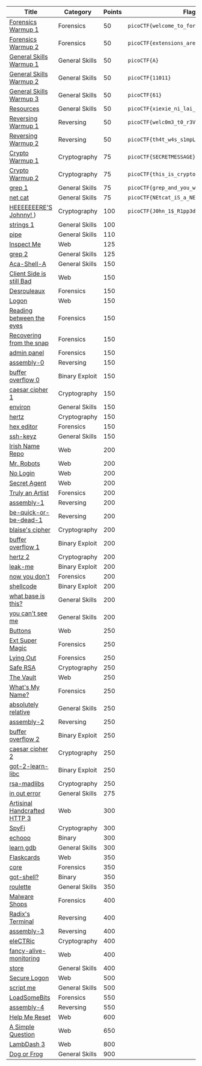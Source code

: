 Title                                                                       	| Category         | Points | Flag
-------------------------------------------------------------------------------	| ---------------- | ------ | ------------------------------
[Forensics Warmup 1          ](./Forensics/01-warmup_1-50/solution.md)      	| Forensics        | 50     | `picoCTF{welcome_to_forensics}`
[Forensics Warmup 2          ](./Forensics/02-warmup_2-50/solution.md)      	| Forensics        | 50     | `picoCTF{extensions_are_a_lie}`
[General Skills Warmup 1     ](./General/01-warmup_1-50/solution.md)        	| General Skills   | 50     | `picoCTF{A}`
[General Skills Warmup 2     ](./General/02-warmup_2-50/solution.md)        	| General Skills   | 50     | `picoCTF{11011}`
[General Skills Warmup 3     ](./General/03-warmup_3-50/solution.md)        	| General Skills   | 50     | `picoCTF{61}`
[Resources                   ](./General/04-resources-50/solution.md)       	| General Skills   | 50     | `picoCTF{xiexie_ni_lai_zheli}`
[Reversing Warmup 1          ](./Reversing/01-warmup_1-50/solution.md)      	| Reversing        | 50     | `picoCTF{welc0m3_t0_r3VeRs1nG}`
[Reversing Warmup 2          ](./Reversing/02-warmup_2-50/solution.md)      	| Reversing        | 50     | `picoCTF{th4t_w4s_s1mpL3}`
[Crypto Warmup 1             ](./Crypto/01-warmup_1-75/solution.md)         	| Cryptography     | 75     | `picoCTF{SECRETMESSAGE}`
[Crypto Warmup 2             ](./Crypto/02-warmup_2-75/solution.md)         	| Cryptography     | 75     | `picoCTF{this_is_crypto!}`
[grep 1                      ](./General/05-grep_1-75/solution.md)          	| General Skills   | 75     | `picoCTF{grep_and_you_will_find_cdf2e7c2}`
[net cat                     ](./General/06-netcat-75/solution.md)          	| General Skills   | 75     | `picoCTF{NEtcat_iS_a_NEcESSiTy_0b4c4174}`
[HEEEEEEERE'S Johnny!        ](./Crypto/03-heeeeeeers_johnny-100/solution.md))	| Cryptography     | 100    | `picoCTF{J0hn_1$_R1pp3d_4e5aa29e}`
[strings 1                   ]()         | General Skills   | 100    | 
[pipe                        ]()             | General Skills   | 110    | 
[Inspect Me                  ]()                | Web              | 125    | 
[grep 2                      ]()       | General Skills   | 125    | 
[Aca-Shell-A                 ]()        | General Skills   | 150    | 
[Client Side is still Bad    ]()     | Web              | 150    | 
[Desrouleaux                 ]()        | Forensics        | 150    | 
[Logon                       ]()                   | Web              | 150    | 
[Reading between the eyes    ]() | Forensics        | 150    | 
[Recovering from the snap    ]()  | Forensics        | 150    | 
[admin panel                 ]()           | Forensics        | 150    | 
[assembly-0                  ]()        | Reversing        | 150    | 
[buffer overflow 0           ]()   | Binary Exploit   | 150    | 
[caesar cipher 1             ]()    | Cryptography     | 150    | 
[environ                     ]()        | General Skills   | 150    | 
[hertz                       ]()           | Cryptography     | 150    | 
[hex editor                  ]()       | Forensics        | 150    | 
[ssh-keyz                    ]() | General Skills   | 150    | 
[Irish Name Repo             ]() | Web              | 200    | 
[Mr. Robots                  ]()        | Web              | 200    | 
[No Login                    ]()     | Web              | 200    | 
[Secret Agent                ]()                 | Web              | 200    | 
[Truly an Artist             ]()         | Forensics        | 200    | 
[assembly-1                  ]()        | Reversing        | 200    | 
[be-quick-or-be-dead-1       ]()     | Reversing        | 200    | 
[blaise's cipher             ]()       | Cryptography     | 200    | 
[buffer overflow 1           ]() | Binary Exploit   | 200    | 
[hertz 2                     ]()           | Cryptography     | 200    | 
[leak-me                     ]()       | Binary Exploit   | 200    | 
[now you don't               ]()    | Forensics        | 200    | 
[shellcode                   ]() | Binary Exploit   | 200    | 
[what base is this?          ]()    | General Skills   | 200    | 
[you can't see me            ]()    | General Skills   | 200    | 
[Buttons                     ]()                    | Web              | 250    | 
[Ext Super Magic             ]()    | Forensics        | 250    | 
[Lying Out                   ]()   | Forensics        | 250    | 
[Safe RSA                    ]()     | Cryptography     | 250    | 
[The Vault                   ]()   | Web              | 250    | 
[What's My Name?             ]()     | Forensics        | 250    | 
[absolutely relative         ]()  | General Skills   | 250    | 
[assembly-2                  ]()     | Reversing        | 250    | 
[buffer overflow 2           ]()  | Binary Exploit   | 250    |
[caesar cipher 2             ]()    | Cryptography     | 250    | 
[got-2-learn-libc            ]() | Binary Exploit   | 250    |
[rsa-madlibs                 ]()      | Cryptography     | 250    | 
[in out error                ]() | General Skills   | 275    | 
[Artisinal Handcrafted HTTP 3]()      | Web              | 300    | 
[SpyFi                       ]()                  | Cryptography     | 300    | 
[echooo                      ]()                  | Binary           | 300    | 
[learn gdb                   ]()        | General Skills   | 300    | 
[Flaskcards                  ]()                | Web              | 350    |
[core                        ]()             | Forensics        | 350    | 
[got-shell?                  ]()          | Binary           | 350    |
[roulette                    ]() | General Skills   | 350    |
[Malware Shops               ]()            | Forensics        | 400    | 
[Radix's Terminal            ]()         | Reversing        | 400    | 
[assembly-3                  ]()            | Reversing        | 400    | 
[eleCTRic                    ]()         | Cryptography     | 400    |
[fancy-alive-monitoring      ]()  | Web              | 400    |
[store                       ]()      | General Skills   | 400    |
[Secure Logon                ]()        | Web              | 500    |
[script me                   ]()             | General Skills   | 500    |
[LoadSomeBits                ]()             | Forensics        | 550    |
[assembly-4                  ]()             | Reversing        | 550    | 
[Help Me Reset               ]()             | Web              | 600    |
[A Simple Question           ]()        | Web              | 650    | 
[LambDash 3                  ]()             | Web              | 800    |
[Dog or Frog                 ]() | General Skills   | 900    |
